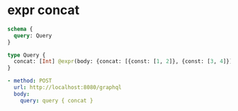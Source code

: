# expr concat


```graphql @server
schema {
  query: Query
}

type Query {
  concat: [Int] @expr(body: {concat: [{const: [1, 2]}, {const: [3, 4]}]})
}
```


```yml @assert
- method: POST
  url: http://localhost:8080/graphql
  body:
    query: query { concat }
```
